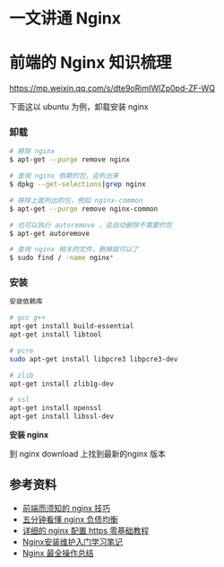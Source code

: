 # 一文讲通 Nginx



# 前端的 Nginx 知识梳理

https://mp.weixin.qq.com/s/dte9oRimIWlZp0pd-ZF-WQ

下面这以 ubuntu 为例，卸载安装 nginx

### 卸载

```bash
# 移除 nginx
$ apt-get --purge remove nginx

# 查询 nginx 依赖的包，会列出来
$ dpkg --get-selections|grep nginx

# 移除上面列出的包，例如 nginx-common
$ apt-get --purge remove nginx-common

# 也可以执行 autoremove ，会自动删除不需要的包
$ apt-get autoremove

# 查询 nginx 相关的文件，删掉就可以了
$ sudo find / -name nginx*
```

### 安装

```bash
安装依赖库

# gcc g++
apt-get install build-essential
apt-get install libtool

# pcre
sudo apt-get install libpcre3 libpcre3-dev

# zlib
apt-get install zlib1g-dev

# ssl
apt-get install openssl
apt-get install libssl-dev
```

**安装 nginx**

到 nginx download 上找到最新的nginx 版本







## 参考资料

- [前端而须知的 nginx 技巧](https://mp.weixin.qq.com/s?__biz=MzI5NjIzNjA1Nw==&mid=2247483888&idx=1&sn=c2235eb2330e2c06c99281bf2c15b3a6&chksm=ec462486db31ad902b52c9f9a9eef10e89328929544d6af7451d17bb799aa34a2a593306cd31&mpshare=1&scene=1&srcid=&sharer_sharetime=1574174348607&sharer_shareid=778ad5bf3b27e0078eb105d7277263f6#rd)
- [五分钟看懂 nginx 负债均衡](https://mp.weixin.qq.com/s?__biz=Mzg3NTcwMTUzNA==&mid=2247486249&idx=1&sn=8448800eb7eaa3963d532f6f576b305c&source=41#wechat_redirect)
- [详细的 nginx 配置 https 零基础教程](https://mp.weixin.qq.com/s?__biz=MzUxNzk1MjQ0Ng==&mid=2247484991&idx=2&sn=a68e578591e2df254fa339aacc1ec9e2&chksm=f99100eecee689f88e9e08fddc9ff42d0c88b8fd89c027b489005d28cf1950320f6e3b6cf1fd&mpshare=1&scene=1&srcid=&sharer_sharetime=1585873416059&sharer_shareid=778ad5bf3b27e0078eb105d7277263f6#rd)
- [Nginx安装维护入门学习笔记](https://github.com/jaywcjlove/nginx-tutorial)
- [Nginx 最全操作总结](https://mp.weixin.qq.com/s/LmtHTOVOvdcnMBuxv7a9_A)



